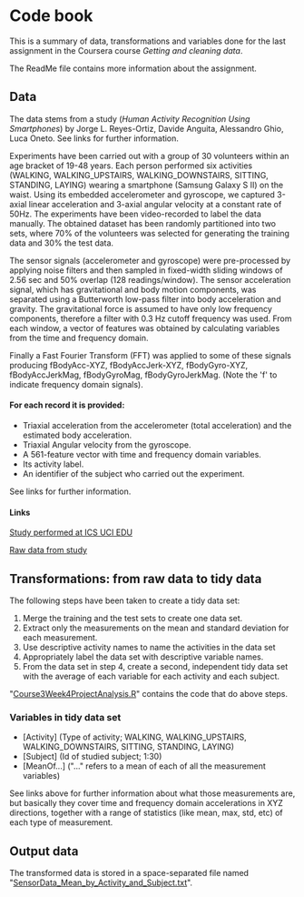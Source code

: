 # Code book

This is a summary of data, transformations and variables done for the last assignment in the Coursera course *Getting and cleaning data*.

The ReadMe file contains more information about the assignment.

## Data
The data stems from a study (*Human Activity Recognition Using Smartphones*) by Jorge L. Reyes-Ortiz, Davide Anguita, Alessandro Ghio, Luca Oneto. See links for further information.

Experiments have been carried out with a group of 30 volunteers within an age bracket of 19-48 years. Each person performed six activities (WALKING, WALKING_UPSTAIRS, WALKING_DOWNSTAIRS, SITTING, STANDING, LAYING) wearing a smartphone (Samsung Galaxy S II) on the waist. Using its embedded accelerometer and gyroscope, we captured 3-axial linear acceleration and 3-axial angular velocity at a constant rate of 50Hz. The experiments have been video-recorded to label the data manually. The obtained dataset has been randomly partitioned into two sets, where 70% of the volunteers was selected for generating the training data and 30% the test data. 

The sensor signals (accelerometer and gyroscope) were pre-processed by applying noise filters and then sampled in fixed-width sliding windows of 2.56 sec and 50% overlap (128 readings/window). The sensor acceleration signal, which has gravitational and body motion components, was separated using a Butterworth low-pass filter into body acceleration and gravity. The gravitational force is assumed to have only low frequency components, therefore a filter with 0.3 Hz cutoff frequency was used. From each window, a vector of features was obtained by calculating variables from the time and frequency domain.

Finally a Fast Fourier Transform (FFT) was applied to some of these signals producing fBodyAcc-XYZ, fBodyAccJerk-XYZ, fBodyGyro-XYZ, fBodyAccJerkMag, fBodyGyroMag, fBodyGyroJerkMag. (Note the 'f' to indicate frequency domain signals). 

#### For each record it is provided:
- Triaxial acceleration from the accelerometer (total acceleration) and the estimated body acceleration.
- Triaxial Angular velocity from the gyroscope. 
- A 561-feature vector with time and frequency domain variables. 
- Its activity label. 
- An identifier of the subject who carried out the experiment.

See links for further information.

#### Links
[Study performed at ICS UCI EDU](http://archive.ics.uci.edu/ml/datasets/Human+Activity+Recognition+Using+Smartphones)

[Raw data from study](https://d396qusza40orc.cloudfront.net/getdata%2Fprojectfiles%2FUCI%20HAR%20Dataset.zip)

## Transformations: from raw data to tidy data

The following steps have been taken to create a tidy data set:

1. Merge the training and the test sets to create one data set.
2. Extract only the measurements on the mean and standard deviation for each measurement.
3. Use descriptive activity names to name the activities in the data set
4. Appropriately label the data set with descriptive variable names.
5. From the data set in step 4, create a second, independent tidy data set with the average of each variable for each activity and each subject.

"[Course3Week4ProjectAnalysis.R](https://github.com/GuruKanzler/GettingAndCleaningDataCourseProject/blob/master/Course3Week4ProjectAnalysis.R)" contains the code that do above steps.

### Variables in tidy data set

* [Activity]  (Type of activity; WALKING, WALKING_UPSTAIRS, WALKING_DOWNSTAIRS, SITTING, STANDING, LAYING)
* [Subject] (Id of studied subject; 1:30)
* [MeanOf...] ("..." refers to a mean of each of all the measurement variables)

See links above for further information about what those measurements are, but basically they cover time and frequency domain accelerations in XYZ directions, together with a range of statistics (like mean, max, std, etc) of each type of measurement.

## Output data

The transformed data is stored in a space-separated file named "[SensorData_Mean_by_Activity_and_Subject.txt](https://github.com/GuruKanzler/GettingAndCleaningDataCourseProject/blob/master/SensorData_Mean_by_Activity_and_Subject.txt)".


